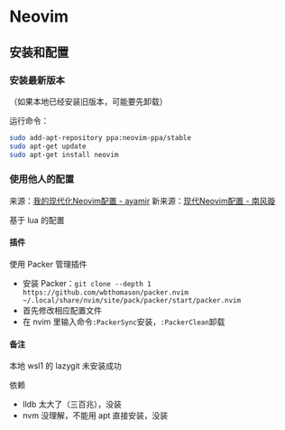 # Neovim


## 安装和配置
### 安装最新版本
（如果本地已经安装旧版本，可能要先卸载）

运行命令：
```bash
sudo add-apt-repository ppa:neovim-ppa/stable
sudo apt-get update
sudo apt-get install neovim
```

### 使用他人的配置
来源：[我的现代化Neovim配置 - ayamir](https://github.com/ayamir/nvimdots)
新来源：[现代Neovim配置 - 南风璇](https://zhuanlan.zhihu.com/p/532361193)

基于 lua 的配置

#### 插件
使用 Packer 管理插件
* 安装 Packer：`git clone --depth 1 https://github.com/wbthomason/packer.nvim ~/.local/share/nvim/site/pack/packer/start/packer.nvim`
* 首先修改相应配置文件
* 在 nvim 里输入命令`:PackerSync`安装，`:PackerClean`卸载

#### 备注
本地 wsl1 的 lazygit 未安装成功

依赖
* lldb 太大了（三百兆），没装
* nvm 没理解，不能用 apt 直接安装，没装
